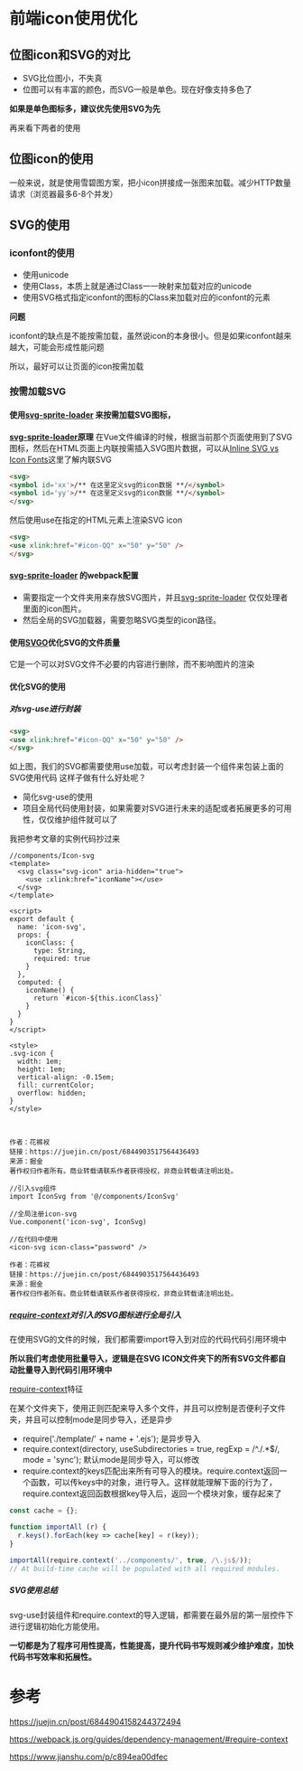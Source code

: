 # 前端icon使用优化

## 位图icon和SVG的对比

- SVG比位图小，不失真
- 位图可以有丰富的颜色，而SVG一般是单色。现在好像支持多色了

**如果是单色图标多，建议优先使用SVG为先**

再来看下两者的使用

## 位图icon的使用

一般来说，就是使用雪碧图方案，把小icon拼接成一张图来加载。减少HTTP数量请求（浏览器最多6-8个并发）

## SVG的使用

### **iconfont的使用**

- 使用unicode
- 使用Class，本质上就是通过Class一一映射来加载对应的unicode
- 使用SVG格式指定iconfont的图标的Class来加载对应的iconfont的元素

**问题**

iconfont的缺点是不能按需加载，虽然说icon的本身很小。但是如果iconfont越来越大，可能会形成性能问题

所以，最好可以让页面的icon按需加载

### **按需加载SVG**

#### 使用[svg-sprite-loader](https://github.com/kisenka/svg-sprite-loader) 来按需加载SVG图标，

**[svg-sprite-loader](https://github.com/kisenka/svg-sprite-loader)原理**
在Vue文件编译的时候，根据当前那个页面使用到了SVG图标，然后在HTML页面上内联按需插入SVG图片数据，可以从[Inline SVG vs Icon Fonts](https://css-tricks.com/icon-fonts-vs-svg/)这里了解内联SVG

```html
<svg>
<symbol id='xx'>/** 在这里定义svg的icon数据 **/</symbol>
<symbol id='yy'>/** 在这里定义svg的icon数据 **/</symbol>
</svg>
```

然后使用use在指定的HTML元素上渲染SVG icon

```html
<svg>
<use xlink:href="#icon-QQ" x="50" y="50" />
</svg>
```

#### [svg-sprite-loader](https://github.com/kisenka/svg-sprite-loader) 的webpack配置

- 需要指定一个文件夹用来存放SVG图片，并且[svg-sprite-loader](https://github.com/kisenka/svg-sprite-loader) 仅仅处理者里面的icon图片。
- 然后全局的SVG加载器，需要忽略SVG类型的icon路径。

#### 使用[SVGO](https://github.com/svg/svgo)优化SVG的文件质量

它是一个可以对SVG文件不必要的内容进行删除，而不影响图片的渲染

#### 优化SVG的使用

##### 对svg-use进行封装

```html
<svg>
<use xlink:href="#icon-QQ" x="50" y="50" />
</svg>
```

如上图，我们的SVG都需要使用use加载，可以考虑封装一个组件来包装上面的SVG使用代码
这样子做有什么好处呢？

- 简化svg-use的使用
- 项目全局代码使用封装，如果需要对SVG进行未来的适配或者拓展更多的可用性，仅仅维护组件就可以了

我把参考文章的实例代码抄过来

```vue
//components/Icon-svg
<template>
  <svg class="svg-icon" aria-hidden="true">
    <use :xlink:href="iconName"></use>
  </svg>
</template>

<script>
export default {
  name: 'icon-svg',
  props: {
    iconClass: {
      type: String,
      required: true
    }
  },
  computed: {
    iconName() {
      return `#icon-${this.iconClass}`
    }
  }
}
</script>

<style>
.svg-icon {
  width: 1em;
  height: 1em;
  vertical-align: -0.15em;
  fill: currentColor;
  overflow: hidden;
}
</style>



作者：花裤衩
链接：https://juejin.cn/post/6844903517564436493
来源：掘金
著作权归作者所有。商业转载请联系作者获得授权，非商业转载请注明出处。
```

```vue
//引入svg组件
import IconSvg from '@/components/IconSvg'

//全局注册icon-svg
Vue.component('icon-svg', IconSvg)

//在代码中使用
<icon-svg icon-class="password" />

作者：花裤衩
链接：https://juejin.cn/post/6844903517564436493
来源：掘金
著作权归作者所有。商业转载请联系作者获得授权，非商业转载请注明出处。
```

##### [require-context](https://webpack.js.org/guides/dependency-management/#require-context)对引入的SVG图标进行全局引入

在使用SVG的文件的时候，我们都需要import导入到对应的代码代码引用环境中

**所以我们考虑使用批量导入，逻辑是在SVG ICON文件夹下的所有SVG文件都自动批量导入到代码引用环境中**

[require-context](https://webpack.js.org/guides/dependency-management/#require-context)特征

在某个文件夹下，使用正则匹配来导入多个文件，并且可以控制是否便利子文件夹，并且可以控制mode是同步导入，还是异步

- require('./template/' + name + '.ejs');
  是异步导入
- require.context(directory, useSubdirectories = true, regExp = /^\.\/.*$/, mode = 'sync');
  默认mode是同步导入，可以修改
- require.context的keys匹配出来所有可导入的模块。require.context返回一个函数，可以传keys中的对象，进行导入。这样就能理解下面的行为了，require.context返回函数根据key导入后，返回一个模块对象，缓存起来了

```js
const cache = {};

function importAll (r) {
  r.keys().forEach(key => cache[key] = r(key));
}

importAll(require.context('../components/', true, /\.js$/));
// At build-time cache will be populated with all required modules.
```

##### SVG使用总结

svg-use封装组件和require.context的导入逻辑，都需要在最外层的第一层控件下进行逻辑初始化方能使用。

**一切都是为了程序可用性提高，性能提高，提升代码书写规则减少维护难度，加快代码书写效率和拓展性。**

# 参考

https://juejin.cn/post/6844904158244372494

https://webpack.js.org/guides/dependency-management/#require-context

https://www.jianshu.com/p/c894ea00dfec

